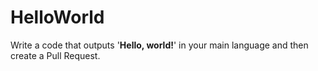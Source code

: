 # HelloWorld
Write a code that outputs '**Hello, world!**' in your main language and then create a Pull Request.
